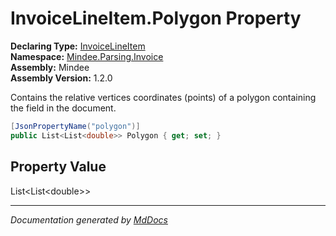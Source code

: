 ﻿<!--  
  <auto-generated>   
    The contents of this file were generated by a tool.  
    Changes to this file may be list if the file is regenerated  
  </auto-generated>   
-->

# InvoiceLineItem.Polygon Property

**Declaring Type:** [InvoiceLineItem](../index.md)  
**Namespace:** [Mindee.Parsing.Invoice](../../index.md)  
**Assembly:** Mindee  
**Assembly Version:** 1.2.0

Contains the relative vertices coordinates (points) of a polygon containing the field in the document.

```csharp
[JsonPropertyName("polygon")]
public List<List<double>> Polygon { get; set; }
```

## Property Value

List\<List\<double\>\>

___

*Documentation generated by [MdDocs](https://github.com/ap0llo/mddocs)*
